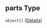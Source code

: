 ## parts Type

`object[]` ([Details](issue-properties-i-items-properties-l-properties-parts-items.md))
